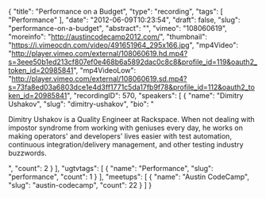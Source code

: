 {
  "title": "Performance on a Budget",
  "type": "recording",
  "tags": [
    "Performance"
  ],
  "date": "2012-06-09T10:23:54",
  "draft": false,
  "slug": "performance-on-a-budget",
  "abstract": "",
  "vimeo": "108060619",
  "moreinfo": "http://austincodecamp2012.com/",
  "thumbnail": "https://i.vimeocdn.com/video/491651964_295x166.jpg",
  "mp4Video": "http://player.vimeo.com/external/108060619.hd.mp4?s=3eee50b1ed213cf807ef0e468b6a5892dac0c8c8&profile_id=119&oauth2_token_id=20985841",
  "mp4VideoLow": "http://player.vimeo.com/external/108060619.sd.mp4?s=73fa8ed03a6803dce1e4d3ff1771c5da17fb9f78&profile_id=112&oauth2_token_id=20985841",
  "recordingID": 570,
  "speakers": [
    {
      "name": "Dimitry Ushakov",
      "slug": "dimitry-ushakov",
      "bio": "<p>Dimitry Ushakov is a Quality Engineer at Rackspace. When not dealing with impostor syndrome from working with geniuses every day, he works on making operators' and developers' lives easier with test automation, continuous integration/delivery management, and other testing industry buzzwords.</p>",
      "count": 2
    }
  ],
  "ugtvtags": [
    {
      "name": "Performance",
      "slug": "performance",
      "count": 1
    }
  ],
  "meetups": [
    {
      "name": "Austin CodeCamp",
      "slug": "austin-codecamp",
      "count": 22
    }
  ]
}